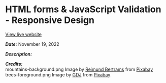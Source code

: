 # HTML forms & JavaScript Validation - Responsive Design

[View live website](https://quendp.github.io/html-forms/)

**_Date:_** November 19, 2022

**_Description:_** 


**_Credits:_** <br>
mountains-background.png Image by [Reimund Bertrams](https://pixabay.com/users/8385-8385/?utm_source=link-attribution&amp;utm_medium=referral&amp;utm_campaign=image&amp;utm_content=55067) from [Pixabay](https://pixabay.com//?utm_source=link-attribution&amp;utm_medium=referral&amp;utm_campaign=image&amp;utm_content=55067) <br>
trees-foreground.png Image by [GDJ](https://pixabay.com/users/gdj-1086657/) from [Pixabay](https://pixabay.com/vectors/trees-forest-silhouette-branches-6863878/)